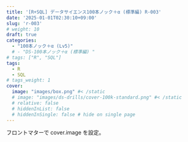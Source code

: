 ```yaml
---
title: '[R+SQL] データサイエンス100本ノック＋α (標準編) R-003'
date: '2025-01-01T02:30:10+09:00'
slug: 'r-003'
# weight: 10
draft: true
categories: 
  - "100本ノック＋α (Lv5)"
  # - "DS-100本ノック＋α (標準編) "
# tags: ["R", "SQL"]
tags: 
  - R
  - SQL
# tags_weight: 1
cover:
  image: "images/box.png" #< /static
  # image: "images/ds-drills/cover-100k-standard.png" #< /static
  # relative: false
  # hiddenInList: false
  # hiddenInSingle: false # hide on single page
---
```


フロントマターで cover.image を設定。

<!--more-->
